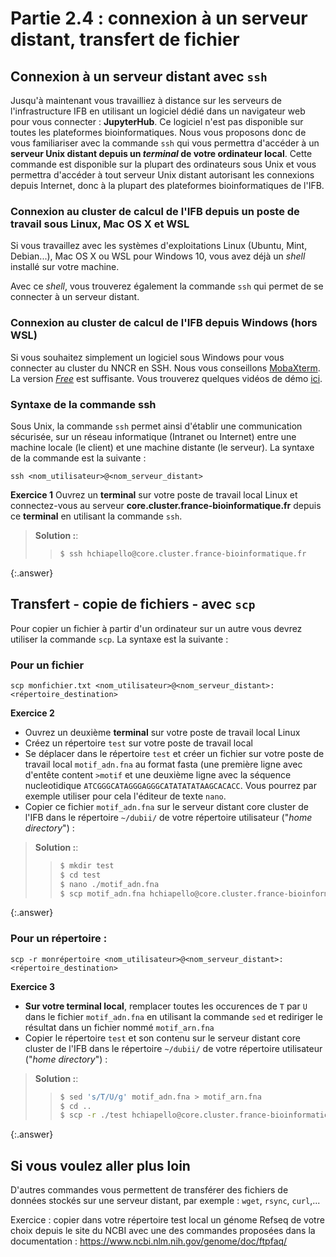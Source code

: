 # Partie 2.4 : connexion à un serveur distant, transfert de fichier

## Connexion à un serveur distant avec `ssh`

Jusqu'à maintenant vous travailliez à distance sur les serveurs de l'infrastructure IFB en utilisant un logiciel dédié dans un navigateur web pour vous connecter : **JupyterHub**. 
Ce logiciel n'est pas disponible sur toutes les plateformes bioinformatiques. Nous vous proposons donc de vous familiariser avec la commande `ssh` qui vous permettra d'accéder à un **serveur Unix distant depuis un *terminal* de votre ordinateur local**. Cette commande est disponible sur la plupart des ordinateurs sous Unix et vous permettra d'accéder à tout serveur Unix distant autorisant les connexions depuis Internet, donc à la plupart des plateformes bioinformatiques de l'IFB.

### Connexion au cluster de calcul de l'IFB depuis un poste de travail sous Linux, Mac OS X et WSL

Si vous travaillez avec les systèmes d'exploitations Linux (Ubuntu, Mint, Debian...), Mac OS X ou WSL pour Windows 10, vous avez déjà un *shell* installé sur votre machine. 

Avec ce *shell*, vous trouverez également la commande `ssh` qui permet de se connecter à un serveur distant.

### Connexion au cluster de calcul de l'IFB depuis Windows (hors WSL)


Si vous souhaitez simplement un logiciel sous Windows pour vous connecter au cluster du NNCR en SSH. Nous vous conseillons [MobaXterm](https://mobaxterm.mobatek.net/). La version [*Free*](https://mobaxterm.mobatek.net/download.html) est suffisante. Vous trouverez quelques vidéos de démo [ici](https://mobaxterm.mobatek.net/demo.html).

### Syntaxe de la commande ssh

Sous Unix, la commande `ssh` permet ainsi d'établir une communication sécurisée, 
sur un réseau informatique (Intranet ou Internet) entre une machine locale (le client) et une machine distante (le serveur).
La syntaxe de la commande est la suivante :

`ssh <nom_utilisateur>@<nom_serveur_distant>`


**Exercice 1** 
Ouvrez un  **terminal** sur votre poste de travail local Linux et connectez-vous au serveur **core.cluster.france-bioinformatique.fr** depuis ce **terminal** en utilisant la commande `ssh`.

> **Solution :**:
> > ```bash
> > $ ssh hchiapello@core.cluster.france-bioinformatique.fr 
> > ```
{:.answer}

## Transfert - copie de fichiers - avec `scp`
Pour copier un fichier à partir d'un ordinateur sur un autre vous devrez utiliser la commande `scp`. 
La syntaxe est la suivante :

### Pour un fichier

`scp monfichier.txt <nom_utilisateur>@<nom_serveur_distant>:<répertoire_destination>`

**Exercice 2**  
- Ouvrez un deuxième **terminal** sur votre poste de travail local Linux 
- Créez un répertoire `test` sur votre poste de travail local 
- Se déplacer dans le répertoire `test` et créer un fichier sur votre poste de travail local `motif_adn.fna` au format fasta (une première ligne avec d'entête content `>motif` et une deuxième ligne avec la séquence nucleotidique `ATCGGGCATAGGGAGGGCATATATATAAGCACACC`. Vous pourrez par exemple utiliser pour cela l'éditeur de texte `nano`. 
- Copier ce fichier `motif_adn.fna` sur le serveur distant core cluster de l'IFB dans le répertoire `~/dubii/` de votre répertoire utilisateur ("*home directory*") :
> **Solution :**:
> > ```bash
> > $ mkdir test
> > $ cd test
> > $ nano ./motif_adn.fna
> > $ scp motif_adn.fna hchiapello@core.cluster.france-bioinformatique.fr:~/dubii/ 
> > ```
{:.answer}

### Pour un répertoire :

`scp -r monrépertoire <nom_utilisateur>@<nom_serveur_distant>:<répertoire_destination>`


**Exercice 3**
- **Sur votre terminal local**, remplacer toutes les occurences de `T` par `U` dans le fichier `motif_adn.fna` en utilisant la commande `sed` et rediriger le résultat dans un fichier nommé `motif_arn.fna`
- Copier le répertoire `test` et son contenu sur le serveur distant core cluster de l'IFB dans le répertoire `~/dubii/` de votre répertoire utilisateur ("*home directory*") :

> **Solution :**:
> > ```bash
> > $ sed 's/T/U/g' motif_adn.fna > motif_arn.fna
> > $ cd ..
> > $ scp -r ./test hchiapello@core.cluster.france-bioinformatique.fr:~/dubii/
> > ```
{:.answer}

## Si vous voulez aller plus loin

D'autres commandes vous permettent de transférer des fichiers de données stockés sur une serveur distant, par exemple :  `wget`, `rsync`, `curl`,...

Exercice :  copier dans votre répertoire test local un génome Refseq de votre choix depuis le site du NCBI avec une des commandes proposées dans 
la documentation  : https://www.ncbi.nlm.nih.gov/genome/doc/ftpfaq/ 

